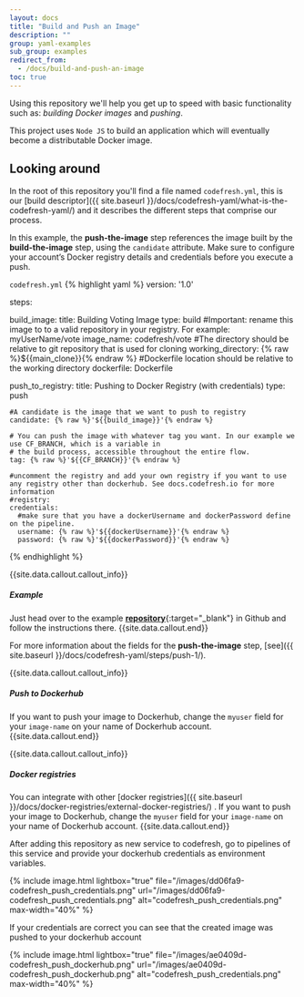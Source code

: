 ```yaml
---
layout: docs
title: "Build and Push an Image"
description: ""
group: yaml-examples
sub_group: examples
redirect_from:
  - /docs/build-and-push-an-image
toc: true
---
```

Using this repository we'll help you get up to speed with basic functionality such as: *building Docker images* and *pushing*.

This project uses `Node JS` to build an application which will eventually become a distributable Docker image.

## Looking around
In the root of this repository you'll find a file named `codefresh.yml`, this is our [build descriptor]({{ site.baseurl }}/docs/codefresh-yaml/what-is-the-codefresh-yaml/) and it describes the different steps that comprise our process.

In this example, the **push-the-image** step references the image built by the **build-the-image** step, using the ```candidate``` attribute.
Make sure to configure your account’s Docker registry details and credentials before you execute a push.

  `codefresh.yml`
{% highlight yaml %}
version: '1.0'

steps:

  build_image:
    title: Building Voting Image
    type: build
    #Important: rename this image to to a valid repository in your registry. For example: myUserName/vote
    image_name: codefresh/vote
    #The directory should be relative to git repository that is used for cloning
    working_directory: {% raw %}${{main_clone}}{% endraw %}
    #Dockerfile location should be relative to the working directory
    dockerfile: Dockerfile

  push_to_registry:
    title: Pushing to Docker Registry (with credentials)
    type: push

    #A candidate is the image that we want to push to registry
    candidate: {% raw %}'${{build_image}}'{% endraw %}

    # You can push the image with whatever tag you want. In our example we use CF_BRANCH, which is a variable in
    # the build process, accessible throughout the entire flow.
    tag: {% raw %}'${{CF_BRANCH}}'{% endraw %}

    #uncomment the registry and add your own registry if you want to use any registry other than dockerhub. See docs.codefresh.io for more information
    #registry:
    credentials:
      #make sure that you have a dockerUsername and dockerPassword define on the pipeline.
      username: {% raw %}'${{dockerUsername}}'{% endraw %}
      password: {% raw %}'${{dockerPassword}}'{% endraw %}
{% endhighlight %}

{{site.data.callout.callout_info}}
##### Example

Just head over to the example [**repository**](https://github.com/codefreshdemo/cf-example-build-and-push){:target="_blank"} in Github and follow the instructions there. 
{{site.data.callout.end}}

For more information about the fields for the **push-the-image** step, [see]({{ site.baseurl }}/docs/codefresh-yaml/steps/push-1/).

{{site.data.callout.callout_info}}
##### Push to Dockerhub

If you want to push your image to Dockerhub, change the ```myuser``` field for your ```image-name``` on your name of Dockerhub account. 
{{site.data.callout.end}}

{{site.data.callout.callout_info}}
##### Docker registries

You can integrate with other [docker registries]({{ site.baseurl }}/docs/docker-registries/external-docker-registries/) .
If you want to push your image to Dockerhub, change the ```myuser``` field for your ```image-name``` on your name of Dockerhub account. 
{{site.data.callout.end}}

After adding this repository as new service to codefresh, go to pipelines of this service and provide your dockerhub credentials as environment variables.

{% include image.html 
lightbox="true" 
file="/images/dd06fa9-codefresh_push_credentials.png" 
url="/images/dd06fa9-codefresh_push_credentials.png" 
alt="codefresh_push_credentials.png" 
max-width="40%" 
%}

If your credentials are correct you can see that the created image was pushed to your dockerhub account

{% include image.html 
lightbox="true" 
file="/images/ae0409d-codefresh_push_dockerhub.png" 
url="/images/ae0409d-codefresh_push_dockerhub.png" 
alt="codefresh_push_credentials.png" 
max-width="40%" 
%}
